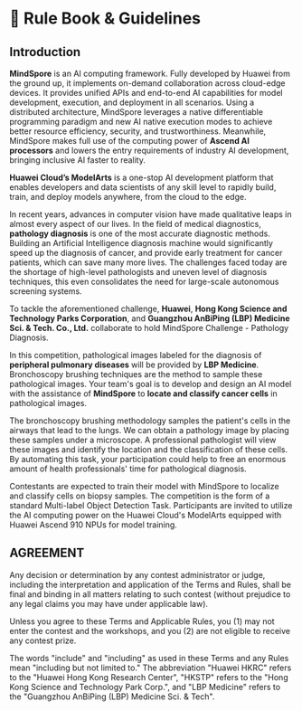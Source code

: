 # 📜 Rule Book & Guidelines

## Introduction

**MindSpore** is an AI computing framework. Fully developed by Huawei from the ground up, it implements on-demand collaboration across cloud-edge devices. It provides unified APIs and end-to-end AI capabilities for model development, execution, and deployment in all scenarios. Using a distributed architecture, MindSpore leverages a native differentiable programming paradigm and new AI native execution modes to achieve better resource efficiency, security, and trustworthiness. Meanwhile, MindSpore makes full use of the computing power of **Ascend AI processors** and lowers the entry requirements of industry AI development, bringing inclusive AI faster to reality.

**Huawei Cloud’s ModelArts** is a one-stop AI development platform that enables developers and data scientists of any skill level to rapidly build, train, and deploy models anywhere, from the cloud to the edge.

In recent years, advances in computer vision have made qualitative leaps in almost every aspect of our lives. In the field of medical diagnostics, **pathology diagnosis** is one of the most accurate diagnostic methods. Building an Artificial Intelligence diagnosis machine would significantly speed up the diagnosis of cancer, and provide early treatment for cancer patients, which can save many more lives. The challenges faced today are the shortage of high-level pathologists and uneven level of diagnosis techniques, this even consolidates the need for large-scale autonomous screening systems.

To tackle the aforementioned challenge, **Huawei**, **Hong Kong Science and Technology Parks Corporation**, and **Guangzhou AnBiPing \(LBP\) Medicine Sci. & Tech. Co., Ltd.** collaborate to hold MindSpore Challenge - Pathology Diagnosis.

In this competition, pathological images labeled for the diagnosis of **peripheral pulmonary diseases** will be provided by **LBP Medicine**. Bronchoscopy brushing techniques are the method to sample these pathological images. Your team's goal is to develop and design an AI model with the assistance of **MindSpore** to **locate and classify cancer cells** in pathological images.

The bronchoscopy brushing methodology samples the patient's cells in the airways that lead to the lungs. We can obtain a pathology image by placing these samples under a microscope. A professional pathologist will view these images and identify the location and the classification of these cells. By automating this task, your participation could help to free an enormous amount of health professionals' time for pathological diagnosis.

Contestants are expected to train their model with MindSpore to localize and classify cells on biopsy samples. The competition is the form of a standard Multi-label Object Detection Task. Participants are invited to utilize the AI computing power on the Huawei Cloud's ModelArts equipped with Huawei Ascend 910 NPUs for model training.

## AGREEMENT

Any decision or determination by any contest administrator or judge, including the interpretation and application of the Terms and Rules, shall be final and binding in all matters relating to such contest \(without prejudice to any legal claims you may have under applicable law\).

Unless you agree to these Terms and Applicable Rules, you \(1\) may not enter the contest and the workshops, and you \(2\) are not eligible to receive any contest prize.

The words "include" and "including" as used in these Terms and any Rules mean "including but not limited to." The abbreviation "Huawei HKRC" refers to the "Huawei Hong Kong Research Center", "HKSTP" refers to the "Hong Kong Science and Technology Park Corp.", and "LBP Medicine" refers to the "Guangzhou AnBiPing \(LBP\) Medicine Sci. & Tech".

